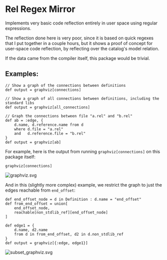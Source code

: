 # Rel Regex Mirror

Implements very basic code reflection entirely in user space using regular
expressions.

The reflection done here is very poor, since it is based on quick regexes that
I put together in a couple hours, but it shows a proof of concept for
user-space code reflection, by reflecting over the catalog's model relation.

If the data came from the compiler itself, this package would be trivial.

## Examples:

```rel
// Show a graph of the connections between definitions
def output = graphviz[connections]

// Show a graph of all connections between definitions, including the standard libs
def output = graphviz[all_connections]
```

```rel
// Graph the connections between file "a.rel" and "b.rel"
def ab = :edge, {
    d.name, d.reference.name from d
    where d.file = "a.rel"
    and   d.reference.file = "b.rel"
}
def output = graphviz[ab]
```

For example, here is the output from running `graphviz[connections]` on this package itself:
```rel
graphviz[connections]
```
![graphviz.svg](https://user-images.githubusercontent.com/1582097/198413424-36553430-3286-4ac3-8163-a4198ddb2f48.svg)


And in this (slightly more complex) example, we restrict the graph to just the edges reachable from `end_offset`:
```rel
def end_offset_node = d in Definition : d.name = "end_offset"
def from_end_offset = union[
    end_offset_node,
    reachable[non_stdlib_ref][end_offset_node]
]

def edge1 = {
    d.name, d2.name
    from d in from_end_offset, d2 in d.non_stdlib_ref
}
def output = graphviz[{:edge, edge1}]
```
![subset_graphviz.svg](https://user-images.githubusercontent.com/1582097/198483505-e3a16e4c-ff57-49b5-aafc-dbe117aba191.svg)
